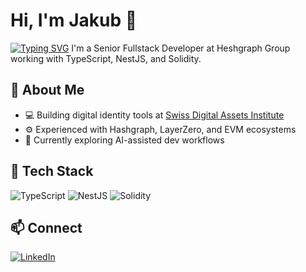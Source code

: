 # Hi, I'm Jakub 👋
[![Typing SVG](https://readme-typing-svg.demolab.com?font=Fira+Code&pause=1000&color=36BCF7&width=435&lines=Web3+Developer;Blockchain+Engineer;Frontend+Architect;Tech+Leader)](https://git.io/typing-svg)
I'm a Senior Fullstack Developer at Heshgraph Group working with TypeScript, NestJS, and Solidity.

## 🚀 About Me
- 💻 Building digital identity tools at [Swiss Digital Assets Institute](https://github.com/Swiss-Digital-Assets-Institute)
- ⚙️ Experienced with Hashgraph, LayerZero, and EVM ecosystems
- 🌱 Currently exploring AI-assisted dev workflows

## 🧰 Tech Stack
![TypeScript](https://img.shields.io/badge/-TypeScript-3178C6?logo=typescript&logoColor=white)
![NestJS](https://img.shields.io/badge/-NestJS-E0234E?logo=nestjs&logoColor=white)
![Solidity](https://img.shields.io/badge/-Solidity-363636?logo=solidity&logoColor=white)

## 📫 Connect
[![LinkedIn](https://img.shields.io/badge/-LinkedIn-blue?logo=linkedin)](https://www.linkedin.com/in/jakubslinked/)
